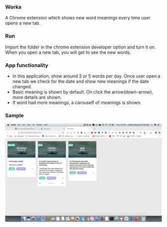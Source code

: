 ### Worka
A Chrome extension which shows new word meanings every time user opens a new tab.

### Run
Import the folder in the chrome extension developer option and turn it on. When you open a new tab, you will get to see the new words.


### App functionality

- In this application, show around 3 or 5 words per day. Once user open a new tab we check for the date and show new meanings if the date changed.
- Basic meaning is shown by default. On click the arrow(down-arrow), more details are shown.
- If word had more meanings, a carouself of meanings is shown.

### Sample
![Sample](sample-screen.png)


